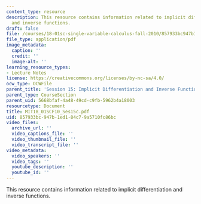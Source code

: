 ```yaml
---
content_type: resource
description: This resource contains information related to implicit differentiation
  and inverse functions.
draft: false
file: /courses/18-01sc-single-variable-calculus-fall-2010/857933bc947b1ed184c79a5710fc86bc_MIT18_01SCF10_Ses15c.pdf
file_type: application/pdf
image_metadata:
  caption: ''
  credit: ''
  image-alt: ''
learning_resource_types:
- Lecture Notes
license: https://creativecommons.org/licenses/by-nc-sa/4.0/
ocw_type: OCWFile
parent_title: 'Session 15: Implicit Differentiation and Inverse Functions'
parent_type: CourseSection
parent_uid: 5668bfaf-4a48-49cd-c9fb-5962b4a18003
resourcetype: Document
title: MIT18_01SCF10_Ses15c.pdf
uid: 857933bc-947b-1ed1-84c7-9a5710fc86bc
video_files:
  archive_url: ''
  video_captions_file: ''
  video_thumbnail_file: ''
  video_transcript_file: ''
video_metadata:
  video_speakers: ''
  video_tags: ''
  youtube_description: ''
  youtube_id: ''
---
```

This resource contains information related to implicit differentiation and inverse functions.